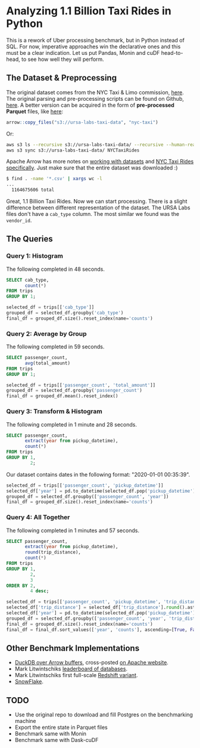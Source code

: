 # Analyzing 1.1 Billion Taxi Rides in Python

This is a rework of Uber processing benchmark, but in Python instead of SQL.
For now, imperative approaches win the declarative ones and this must be a clear indication.
Let us put Pandas, Monin and cuDF head-to-head, to see how well they will perform.

## The Dataset & Preprocessing

The original dataset comes from the NYC Taxi & Limo commission, [here](https://www1.nyc.gov/site/tlc/about/fhv-trip-record-data.page).
The original parsing and pre-processing scripts can be found on Github, [here](https://github.com/toddwschneider/nyc-taxi-data).
A better version can be acquired in the form of **pre-processed Parquet** files, like [here](https://duckdb.org/2021/12/03/duck-arrow.html#fnref:1):

```r
arrow::copy_files("s3://ursa-labs-taxi-data", "nyc-taxi")
```

Or:

```sh
aws s3 ls --recursive s3://ursa-labs-taxi-data/ --recursive --human-readable --summarize
aws s3 sync s3://ursa-labs-taxi-data/ NYCTaxiRides
```

Apache Arrow has more notes on [working with datasets](https://arrow.apache.org/docs/r/articles/dataset.html) and [NYC Taxi Rides specifically](https://arrow.apache.org/docs/r/articles/dataset.html#example-nyc-taxi-data).
Just make sure that the entire dataset was downloaded :)

```sh
$ find . -name '*.csv' | xargs wc -l
...
  1164675606 total
```

Great, 1.1 Billion Taxi Rides. Now we can start processing.
There is a slight difference between different representation of the dataset.
The URSA Labs files don't have a `cab_type` column.
The most similar we found was the `vendor_id`.

## The Queries

### Query 1: Histogram

The following completed in 48 seconds.

```sql
SELECT cab_type,
       count(*)
FROM trips
GROUP BY 1;
```

```python
selected_df = trips[['cab_type']]
grouped_df = selected_df.groupby('cab_type')
final_df = grouped_df.size().reset_index(name='counts')
```

### Query 2: Average by Group

The following completed in 59 seconds.

```sql
SELECT passenger_count,
       avg(total_amount)
FROM trips
GROUP BY 1;
```

```python
selected_df = trips[['passenger_count', 'total_amount']]
grouped_df = selected_df.groupby('passenger_count')
final_df = grouped_df.mean().reset_index()
```

### Query 3: Transform & Histogram

The following completed in 1 minute and 28 seconds.

```sql
SELECT passenger_count,
       extract(year from pickup_datetime),
       count(*)
FROM trips
GROUP BY 1,
         2;
```

Our dataset contains dates in the following format: "2020-01-01 00:35:39".

```python
selected_df = trips[['passenger_count', 'pickup_datetime']]
selected_df['year'] = pd.to_datetime(selected_df.pop('pickup_datetime'), format='%Y-%m-%d %H:%M:%S').dt.year
grouped_df = selected_df.groupby(['passenger_count', 'year'])
final_df = grouped_df.size().reset_index(name='counts')
```

### Query 4: All Together

The following completed in 1 minutes and 57 seconds.

```sql
SELECT passenger_count,
       extract(year from pickup_datetime),
       round(trip_distance),
       count(*)
FROM trips
GROUP BY 1,
         2,
         3
ORDER BY 2,
         4 desc;
```

```python
selected_df = trips[['passenger_count', 'pickup_datetime', 'trip_distance']]
selected_df['trip_distance'] = selected_df['trip_distance'].round().astype(int)
selected_df['year'] = pd.to_datetime(selected_df.pop('pickup_datetime'), format='%Y-%m-%d %H:%M:%S').dt.year
grouped_df = selected_df.groupby(['passenger_count', 'year', 'trip_distance'])
final_df = grouped_df.size().reset_index(name='counts')
final_df = final_df.sort_values(['year', 'counts'], ascending=[True, False]) 
```

## Other Benchmark Implementations

* [DuckDB over Arrow buffers](https://duckdb.org/2021/12/03/duck-arrow.html), cross-posted [on Apache website](https://arrow.apache.org/blog/2021/12/03/arrow-duckdb/).
* Mark Litwintschiks [leaderboard of databases](https://tech.marksblogg.com/benchmarks.html).
* Mark Litwintschiks first full-scale [Redshift variant](https://tech.marksblogg.com/all-billion-nyc-taxi-rides-redshift.html).
* [SnowFlake](https://www.tropos.io/blog/how-to/analyzing-2-billion-taxi-rides-in-snowflake/).

## TODO

* Use the original repo to download and fill Postgres on the benchmarking machine
* Export the entire state in Parquet files
* Benchmark same with Monin
* Benchmark same with Dask-cuDF
